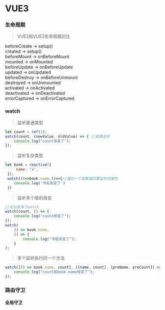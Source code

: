 # VUE3

### 生命周期

>VUE2和VUE3生命周期对比

beforeCreate  -> setup()<br>
created       -> setup()<br>
beforeMount   -> onBeforeMount<br>
mounted       -> onMounted<br>
beforeUpdate  -> onBeforeUpdate<br>
updated       -> onUpdated<br>
beforeDestroy -> onBeforeUnmount<br>
destroyed     -> onUnmounted<br>
activated     -> onActivated<br>
deactivated   -> onDeactivated<br>
errorCaptured -> onErrorCaptured<br>

### watch
>监听普通类型

```javascript
let count = ref(1);
watch(count, (newValue, oldValue) => { //直接监听
	console.log("count改变了");
});
```
>监听复杂类型
```javascript
let book = reactive({
     name: "a",
 });
 watch(()=>book.name,()=>{//通过一个函数返回要监听的属性
 	console.log('书名改变了')
 })
```
>监听多个值的改变
```javascript
//可以有多个watch
watch(count, () => {
	console.log("count改变了");
});
watch(
    () => book.name,
    () => {
        console.log("书名改变了");
    }
);
```

>多个监听执行同一个方法
```javascript
watch([() => book.name, count], ([name, count], [preName, preCount]) => {
	console.log("count或book.name改变了");
});
```

### 路由守卫

#### 全局守卫
```javascript
```
